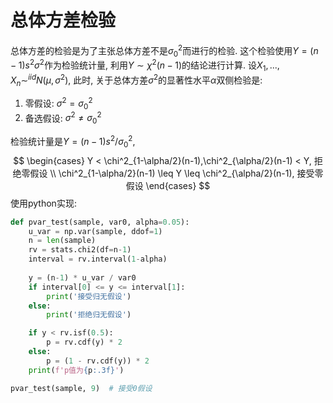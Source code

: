 




# 总体方差检验
总体方差的检验是为了主张总体方差不是$\sigma^2_0$而进行的检验. 这个检验使用$Y=(n-1)s^2\sigma^2$作为检验统计量, 利用$Y \sim \chi^2(n-1)$的结论进行计算.
设$X_1,...,X_n \sim^{iid} N(\mu,\sigma^2)$, 此时, 关于总体方差$\sigma^2$的显著性水平$\alpha$双侧检验是:
1. 零假设: $\sigma^2 = \sigma^2_0$
2. 备选假设: $\sigma^2 \neq \sigma^2_0$

检验统计量是$Y=(n-1)s^2/\sigma_0^2$,
$$
\begin{cases}
	Y < \chi^2_{1-\alpha/2}(n-1),\chi^2_{\alpha/2}(n-1) < Y, 拒绝零假设  \\
	\chi^2_{1-\alpha/2}(n-1) \leq Y \leq \chi^2_{\alpha/2}(n-1), 接受零假设
\end{cases}
$$
使用python实现:
```python
def pvar_test(sample, var0, alpha=0.05):
    u_var = np.var(sample, ddof=1)
    n = len(sample)
    rv = stats.chi2(df=n-1)
    interval = rv.interval(1-alpha)
    
    y = (n-1) * u_var / var0
    if interval[0] <= y <= interval[1]:
        print('接受归无假设')
    else:
        print('拒绝归无假设')

    if y < rv.isf(0.5):
        p = rv.cdf(y) * 2
    else:
        p = (1 - rv.cdf(y)) * 2
    print(f'p值为{p:.3f}')

pvar_test(sample, 9)  # 接受0假设
```
